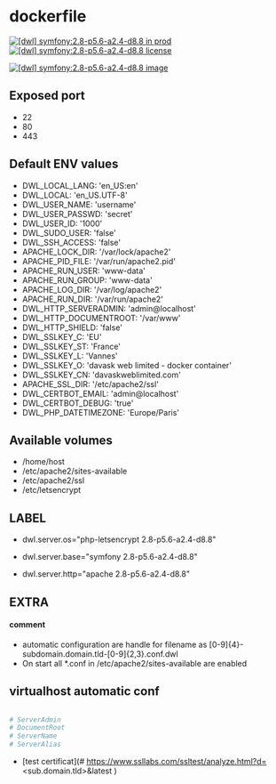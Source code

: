 # dockerfile

[![[dwl] symfony:2.8-p5.6-a2.4-d8.8 in prod][badge-shields]](https://hub.docker.com/r/davask/d-symfony/)
[![[dwl] symfony:2.8-p5.6-a2.4-d8.8 license][badge-fossa]](https://app.fossa.io/projects/git%2Bhttps%3A%2F%2Fgithub.com%2Fdavask%2Fd-symfony?ref=badge_shield)

[![[dwl] symfony:2.8-p5.6-a2.4-d8.8 image][badge-docker]](https://hub.docker.com/r/davask/d-symfony/)

[badge-docker]: https://dockeri.co/image/davask/d-symfony "[dwl] symfony:2.8-p5.6-a2.4-d8.8 image"
[badge-shields]: https://img.shields.io/badge/davask%2Fd--symfony-env_prod-brightgreen.svg?style=flat "[dwl] symfony:2.8-p5.6-a2.4-d8.8 in prod"
[badge-fossa]: https://img.shields.io/badge/davask%2Fd--symfony-license_MIT-brightgreen.svg?style=flat "[dwl] symfony:2.8-p5.6-a2.4-d8.8 license"

## Exposed port

- 22
- 80
- 443
## Default ENV values

- DWL_LOCAL_LANG: 'en_US:en'
- DWL_LOCAL: 'en_US.UTF-8'
- DWL_USER_NAME: 'username'
- DWL_USER_PASSWD: 'secret'
- DWL_USER_ID: '1000'
- DWL_SUDO_USER: 'false'
- DWL_SSH_ACCESS: 'false'
- APACHE_LOCK_DIR: '/var/lock/apache2'
- APACHE_PID_FILE: '/var/run/apache2.pid'
- APACHE_RUN_USER: 'www-data'
- APACHE_RUN_GROUP: 'www-data'
- APACHE_LOG_DIR: '/var/log/apache2'
- APACHE_RUN_DIR: '/var/run/apache2'
- DWL_HTTP_SERVERADMIN: 'admin@localhost'
- DWL_HTTP_DOCUMENTROOT: '/var/www'
- DWL_HTTP_SHIELD: 'false'
- DWL_SSLKEY_C: 'EU'
- DWL_SSLKEY_ST: 'France'
- DWL_SSLKEY_L: 'Vannes'
- DWL_SSLKEY_O: 'davask web limited - docker container'
- DWL_SSLKEY_CN: 'davaskweblimited.com'
- APACHE_SSL_DIR: '/etc/apache2/ssl'
- DWL_CERTBOT_EMAIL: 'admin@localhost'
- DWL_CERTBOT_DEBUG: 'true'
- DWL_PHP_DATETIMEZONE: 'Europe/Paris'
## Available volumes

- /home/host
- /etc/apache2/sites-available
- /etc/apache2/ssl
- /etc/letsencrypt
## LABEL

- dwl.server.os="php-letsencrypt 2.8-p5.6-a2.4-d8.8"

- dwl.server.base="symfony 2.8-p5.6-a2.4-d8.8"

- dwl.server.http="apache 2.8-p5.6-a2.4-d8.8"

## EXTRA

#### comment

- automatic configuration are handle for filename as [0-9]{4}\-subdomain\.domain\.tld\-[0-9]{2,3}\.conf\.dwl
- On start all *.conf in /etc/apache2/sites-available are enabled

## virtualhost automatic conf

```bash

# ServerAdmin
# DocumentRoot
# ServerName
# ServerAlias

```


- [test certificat](# https://www.ssllabs.com/ssltest/analyze.html?d=<sub.domain.tld>&latest
)
